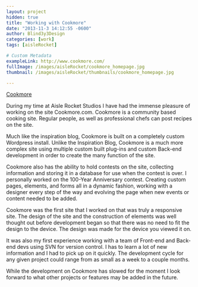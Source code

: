 ```yaml
---
layout: project
hidden: true
title: "Working with Cookmore"
date: "2013-11-3 14:12:55 -0600"
author: Blind3y3Design
categories: [work]
tags: [aisleRocket]

# Custom Metadata
exampleLink: http://www.cookmore.com/
fullImage: /images/aisleRocket/cookmore_homepage.jpg
thumbnail: /images/aisleRocket/thumbnails/cookmore_homepage.jpg

---
```


[Cookmore](http://www.cookmore.com)

During my time at Aisle Rocket Studios I have had the immense pleasure of working on the site Cookmore.com. Cookmore is a community based cooking site. Regular people, as well as professional chefs can post recipes on the site.

<!--more-->

Much like the inspiration blog, Cookmore is built on a completely custom Wordpress install. Unlike the Inspiration Blog, Cookmore is a much more complex site using multiple custom built plug-ins and custom Back-end development in order to create the many function of the site.

Cookmore also has the ability to hold contests on the site, collecting information and storing it in a database for use when the contest is over. I personally worked on the 100-Year Anniversary contest. Creating custom pages, elements, and forms all in a dynamic fashion, working with a designer every step of the way and evolving the page when new events or content needed to be added.

Cookmore was the first site that I worked on that was truly a responsive site. The design of the site and the construction of elements was well thought out before development began so that there was no need to fit the design to the device. The design was made for the device you viewed it on.

It was also my first experience working with a team of Front-end and Back-end devs using SVN for version control. I has to learn a lot of new information and I had to pick up on it quickly. The development cycle for any given project could range from as small as a week to a couple months.

While the development on Cookmore has slowed for the moment I look forward to what other projects or features may be added in the future.